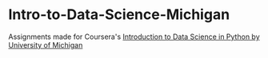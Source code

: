 # Intro-to-Data-Science-Michigan
Assignments made for Coursera's [Introduction to Data Science in Python by University of Michigan](https://www.coursera.org/learn/python-data-analysis/)
